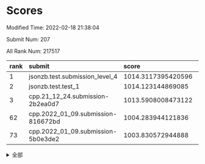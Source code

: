 # Scores

Modified Time: 2022-02-18 21:38:04

Submit Num: 207

All Rank Num: 217517

| rank |               submit               |       score        |       sigma        | pk_num |
| :--- | :--------------------------------- | :----------------- | :----------------- | :----- |
| 1    | jsonzb.test.submission_level_4     | 1014.3117395420596 | 0.8205288305830934 | 4209   |
| 2    | jsonzb.test.test_1                 | 1014.123144869085  | 0.8249227047763946 | 4200   |
| 3    | cpp.21_12_24.submission-2b2ea0d7   | 1013.5908008473122 | 0.8199237288716683 | 4202   |
| 62   | cpp.2022_01_09.submission-816672bd | 1004.283944121836  | 0.7095475403879304 | 4201   |
| 73   | cpp.2022_01_09.submission-5b0e3de2 | 1003.830572944888  | 0.7117788316875926 | 4211   |


<details>
<summary>全部</summary>

| rank |                 submit                 |       score        |       sigma        | pk_num |
| :--- | :------------------------------------- | :----------------- | :----------------- | :----- |
| 1    | jsonzb.test.submission_level_4         | 1014.3117395420596 | 0.8205288305830934 | 4209   |
| 2    | jsonzb.test.test_1                     | 1014.123144869085  | 0.8249227047763946 | 4200   |
| 3    | cpp.21_12_24.submission-2b2ea0d7       | 1013.5908008473122 | 0.8199237288716683 | 4202   |
| 4    | gobigger.level_3.submission_level_3_25 | 1012.0752423314492 | 0.785636678765278  | 4200   |
| 5    | gobigger.level_3.submission_level_3_8  | 1011.8214043177392 | 0.7889270185818367 | 4214   |
| 6    | gobigger.level_3.submission_level_3_7  | 1011.6155013470517 | 0.7767751991947184 | 4197   |
| 7    | gobigger.level_3.submission_level_3_13 | 1011.6028238922561 | 0.7839173571666169 | 4199   |
| 8    | gobigger.level_3.submission_level_3_6  | 1011.2578933817582 | 0.7829527429339862 | 4200   |
| 9    | gobigger.level_3.submission_level_3_28 | 1011.2576598915019 | 0.7908638765735932 | 4202   |
| 10   | gobigger.level_3.submission_level_3_0  | 1010.8517939859032 | 0.7544901632425967 | 4210   |
| 11   | gobigger.level_3.submission_level_3_10 | 1010.8375851655974 | 0.7796539029139066 | 4203   |
| 12   | gobigger.level_3.submission_level_3_11 | 1010.8122749832227 | 0.7657471294132513 | 4199   |
| 13   | gobigger.level_3.submission_level_3_16 | 1010.8001811578912 | 0.7718018806143493 | 4202   |
| 14   | gobigger.level_3.submission_level_3_2  | 1010.740959085284  | 0.7576539129535438 | 4202   |
| 15   | gobigger.level_3.submission_level_3_33 | 1010.666820885784  | 0.7634380596247323 | 4204   |
| 16   | gobigger.level_3.submission_level_3_21 | 1010.648641994129  | 0.7705348529956385 | 4200   |
| 17   | gobigger.level_3.submission_level_3_32 | 1010.6285199379124 | 0.7713766966395497 | 4204   |
| 18   | gobigger.level_3.submission_level_3_38 | 1010.6213331300667 | 0.7918741730816544 | 4202   |
| 19   | gobigger.level_3.submission_level_3_1  | 1010.6124476039583 | 0.7707065005344039 | 4203   |
| 20   | gobigger.level_3.submission_level_3_49 | 1010.5923595577824 | 0.7675306510108106 | 4204   |
| 21   | gobigger.level_3.submission_level_3_20 | 1010.5586746940664 | 0.7599606292741228 | 4200   |
| 22   | gobigger.level_3.submission_level_3_19 | 1010.5069652771498 | 0.76276694733826   | 4203   |
| 23   | gobigger.level_3.submission_level_3_41 | 1010.4896014008343 | 0.7807537059773242 | 4204   |
| 24   | gobigger.level_3.submission_level_3_29 | 1010.4594498787923 | 0.7614671427621211 | 4207   |
| 25   | gobigger.level_3.submission_level_3_34 | 1010.4169477791045 | 0.7595387746973301 | 4205   |
| 26   | gobigger.level_3.submission_level_3_27 | 1010.3721784227106 | 0.770593942538123  | 4199   |
| 27   | gobigger.level_3.submission_level_3_22 | 1010.2947242469617 | 0.7572401912920498 | 4203   |
| 28   | gobigger.level_3.submission_level_3_4  | 1010.2154106895985 | 0.7637656942881129 | 4205   |
| 29   | gobigger.level_3.submission_level_3_43 | 1010.0843674404933 | 0.7579910694138716 | 4204   |
| 30   | gobigger.level_3.submission_level_3_30 | 1010.0769046009675 | 0.7678250499881017 | 4203   |
| 31   | gobigger.level_3.submission_level_3_15 | 1010.0547435738937 | 0.7741234972773272 | 4203   |
| 32   | gobigger.level_3.submission_level_3_47 | 1009.9817401403402 | 0.7700950933911336 | 4208   |
| 33   | gobigger.level_3.submission_level_3_39 | 1009.9380719158705 | 0.7541595975871022 | 4205   |
| 34   | gobigger.level_3.submission_level_3_48 | 1009.8944092582989 | 0.7648131135515631 | 4204   |
| 35   | gobigger.level_3.submission_level_3_37 | 1009.800709670637  | 0.7481236111567191 | 4204   |
| 36   | gobigger.level_3.submission_level_3_26 | 1009.6737152906508 | 0.761832582047605  | 4203   |
| 37   | gobigger.level_3.submission_level_3_36 | 1009.6561782298904 | 0.749779485625865  | 4201   |
| 38   | gobigger.level_3.submission_level_3_24 | 1009.64564379611   | 0.7478161662013089 | 4202   |
| 39   | gobigger.level_3.submission_level_3_5  | 1009.6086993982991 | 0.7518055082713387 | 4201   |
| 40   | gobigger.level_3.submission_level_3_40 | 1009.5679466452102 | 0.7725762403681115 | 4203   |
| 41   | gobigger.level_3.submission_level_3_31 | 1009.548666349149  | 0.7602804815167786 | 4201   |
| 42   | gobigger.level_3.submission_level_3_18 | 1009.52886667702   | 0.745129058202599  | 4205   |
| 43   | gobigger.level_3.submission_level_3_12 | 1009.5218822822387 | 0.7649309006917809 | 4205   |
| 44   | gobigger.level_3.submission_level_3_46 | 1009.5156343907079 | 0.7478827388827396 | 4200   |
| 45   | gobigger.level_3.submission_level_3_14 | 1009.2454120066221 | 0.7644787598503588 | 4198   |
| 46   | gobigger.level_3.submission_level_3_9  | 1009.1064432033382 | 0.7424176867970919 | 4205   |
| 47   | gobigger.level_3.submission_level_3_45 | 1009.1014041048649 | 0.739613847345587  | 4206   |
| 48   | gobigger.level_3.submission_level_3_35 | 1009.0562089321926 | 0.7612875555265972 | 4202   |
| 49   | gobigger.level_3.submission_level_3_42 | 1009.0555542640401 | 0.7419577004820886 | 4200   |
| 50   | gobigger.level_3.submission_level_3_23 | 1008.8853368316105 | 0.7528530492613668 | 4196   |
| 51   | gobigger.level_3.submission_level_3_17 | 1008.7224054729165 | 0.7488647321343839 | 4204   |
| 52   | gobigger.level_3.submission_level_3_3  | 1008.4724168688956 | 0.7416671901184766 | 4203   |
| 53   | gobigger.level_3.submission_level_3_44 | 1008.1043087225781 | 0.7470600976661598 | 4203   |
| 54   | gobigger.level_1.submission_level_1_18 | 1005.129142650113  | 0.7101816271481753 | 4202   |
| 55   | gobigger.level_1.submission_level_1_8  | 1005.0238096091985 | 0.7209278804450903 | 4203   |
| 56   | gobigger.level_1.submission_level_1_12 | 1004.8776984474307 | 0.734367790886982  | 4202   |
| 57   | gobigger.level_1.submission_level_1_43 | 1004.8605821598362 | 0.7205347238947941 | 4202   |
| 58   | gobigger.level_1.submission_level_1_20 | 1004.4780679766346 | 0.7231539618157964 | 4202   |
| 59   | gobigger.level_1.submission_level_1_22 | 1004.426367584075  | 0.7244635760315974 | 4203   |
| 60   | gobigger.level_1.submission_level_1_38 | 1004.374114530616  | 0.7269805898419655 | 4203   |
| 61   | gobigger.level_1.submission_level_1_11 | 1004.370040051132  | 0.7277026572324123 | 4205   |
| 62   | cpp.2022_01_09.submission-816672bd     | 1004.283944121836  | 0.7095475403879304 | 4201   |
| 63   | gobigger.level_1.submission_level_1_29 | 1004.2796003821311 | 0.7120777328091638 | 4202   |
| 64   | gobigger.level_1.submission_level_1_35 | 1004.2150201172591 | 0.7285868271828084 | 4203   |
| 65   | gobigger.level_1.submission_level_1_46 | 1004.133065524552  | 0.7200201357112693 | 4203   |
| 66   | gobigger.level_1.submission_level_1_14 | 1004.1018773125993 | 0.7173921287072198 | 4202   |
| 67   | gobigger.level_1.submission_level_1_27 | 1004.1008310316338 | 0.7287760917591061 | 4198   |
| 68   | gobigger.level_1.submission_level_1_34 | 1004.020912901814  | 0.7005616862211294 | 4204   |
| 69   | gobigger.level_1.submission_level_1_31 | 1004.0130730089688 | 0.7200866455896141 | 4206   |
| 70   | gobigger.level_1.submission_level_1_40 | 1004.0018668538097 | 0.7164475831916525 | 4206   |
| 71   | gobigger.level_1.submission_level_1_6  | 1003.9138711341369 | 0.7180676407523147 | 4205   |
| 72   | gobigger.level_1.submission_level_1_49 | 1003.8613074683968 | 0.7226233452109978 | 4200   |
| 73   | cpp.2022_01_09.submission-5b0e3de2     | 1003.830572944888  | 0.7117788316875926 | 4211   |
| 74   | gobigger.level_1.submission_level_1_32 | 1003.788773192752  | 0.7317752105500395 | 4202   |
| 75   | gobigger.level_1.submission_level_1_3  | 1003.7423125602571 | 0.7094957908805744 | 4200   |
| 76   | gobigger.level_1.submission_level_1_1  | 1003.670832220062  | 0.715464288648048  | 4199   |
| 77   | gobigger.level_1.submission_level_1_7  | 1003.5821121224831 | 0.7217196568576251 | 4209   |
| 78   | gobigger.level_1.submission_level_1_44 | 1003.5418962944024 | 0.7177824596025111 | 4203   |
| 79   | gobigger.level_1.submission_level_1_4  | 1003.4832750606759 | 0.7228361824681854 | 4205   |
| 80   | gobigger.level_1.submission_level_1_16 | 1003.4258041834943 | 0.7118522995678561 | 4205   |
| 81   | gobigger.level_1.submission_level_1_9  | 1003.413498799764  | 0.7181494953884614 | 4201   |
| 82   | gobigger.level_1.submission_level_1_36 | 1003.3865826245412 | 0.7182879714984045 | 4205   |
| 83   | gobigger.level_1.submission_level_1_39 | 1003.3282799864011 | 0.7209089066949403 | 4201   |
| 84   | gobigger.level_1.submission_level_1_30 | 1003.3186265815414 | 0.7116389791002783 | 4209   |
| 85   | gobigger.level_1.submission_level_1_17 | 1003.3015418502958 | 0.7145534745057274 | 4202   |
| 86   | gobigger.level_1.submission_level_1_21 | 1003.2863143900615 | 0.7174454966308406 | 4198   |
| 87   | gobigger.level_1.submission_level_1_10 | 1003.1916745595918 | 0.7218473322689694 | 4205   |
| 88   | gobigger.level_1.submission_level_1_13 | 1003.1851279382897 | 0.7101734679067809 | 4203   |
| 89   | gobigger.level_1.submission_level_1_24 | 1003.1331219013375 | 0.7083791596481929 | 4206   |
| 90   | gobigger.level_1.submission_level_1_23 | 1003.0247528657346 | 0.7053742919632882 | 4210   |
| 91   | gobigger.level_1.submission_level_1_33 | 1002.9139334403559 | 0.7294125206287123 | 4204   |
| 92   | gobigger.level_1.submission_level_1_42 | 1002.8860568066546 | 0.720399390328452  | 4204   |
| 93   | gobigger.level_1.submission_level_1_25 | 1002.7926027761866 | 0.7127959665011202 | 4203   |
| 94   | gobigger.level_1.submission_level_1_0  | 1002.7667886961231 | 0.7179220788241532 | 4200   |
| 95   | gobigger.level_1.submission_level_1_15 | 1002.7254085546833 | 0.7189598036302486 | 4202   |
| 96   | gobigger.level_1.submission_level_1_5  | 1002.7109419827352 | 0.7314542046081414 | 4205   |
| 97   | gobigger.level_1.submission_level_1_26 | 1002.6795188749354 | 0.7059308367403271 | 4201   |
| 98   | gobigger.level_1.submission_level_1_28 | 1002.6190828899346 | 0.709269011420478  | 4207   |
| 99   | gobigger.level_1.submission_level_1_48 | 1002.5685624556189 | 0.7191640031609741 | 4202   |
| 100  | gobigger.level_1.submission_level_1_47 | 1002.5562798875318 | 0.7258550668043762 | 4204   |
| 101  | gobigger.level_1.submission_level_1_37 | 1002.4155304374262 | 0.7215951773825    | 4203   |
| 102  | gobigger.level_1.submission_level_1_2  | 1002.3609194116136 | 0.7156601076729224 | 4196   |
| 103  | gobigger.level_1.submission_level_1_45 | 1001.7888407720012 | 0.7118639760396147 | 4204   |
| 104  | gobigger.level_1.submission_level_1_41 | 1001.7595384476685 | 0.7157080327974219 | 4202   |
| 105  | gobigger.level_1.submission_level_1_19 | 1001.6144568640784 | 0.7059642489201878 | 4204   |
| 106  | gobigger.random.submission_random_30   | 996.9994819514656  | 0.7239417147261282 | 4203   |
| 107  | gobigger.random.submission_random_29   | 996.7198080612094  | 0.7091754524898147 | 4206   |
| 108  | gobigger.random.submission_random_20   | 996.6857910327182  | 0.7085195660278586 | 4200   |
| 109  | gobigger.random.submission_random_9    | 996.6691173832469  | 0.7283677823862276 | 4208   |
| 110  | gobigger.random.submission_random_14   | 996.6418217885378  | 0.7019106522019463 | 4201   |
| 111  | gobigger.random.submission_random_35   | 996.618393501698   | 0.7029012312692016 | 4210   |
| 112  | gobigger.random.submission_random_1    | 996.4806886989845  | 0.720053196771219  | 4204   |
| 113  | gobigger.random.submission_random_0    | 996.4378492033024  | 0.7059791657074727 | 4205   |
| 114  | gobigger.random.submission_random_21   | 996.4180691929264  | 0.7049799701786348 | 4204   |
| 115  | gobigger.random.submission_random_18   | 996.3848795090743  | 0.7051326350008189 | 4206   |
| 116  | gobigger.random.submission_random_48   | 996.3672480866334  | 0.7104467320372576 | 4201   |
| 117  | gobigger.random.submission_random_38   | 996.3567912573628  | 0.7041939283133188 | 4198   |
| 118  | gobigger.random.submission_random_22   | 996.3164513787132  | 0.7090530496511043 | 4202   |
| 119  | gobigger.random.submission_random_32   | 996.2496310568588  | 0.7140515800042231 | 4207   |
| 120  | gobigger.random.submission_random_47   | 996.2241660377566  | 0.7221319876386    | 4202   |
| 121  | gobigger.random.submission_random_2    | 996.1270075361269  | 0.7082107386212187 | 4201   |
| 122  | gobigger.random.submission_random_45   | 996.0790946443602  | 0.720345479273954  | 4206   |
| 123  | gobigger.random.submission_random_40   | 996.0768961979306  | 0.7050004745610667 | 4208   |
| 124  | gobigger.random.submission_random_37   | 996.0590980188736  | 0.7009157669648264 | 4199   |
| 125  | gobigger.random.submission_random_5    | 995.985357092412   | 0.7055743710815455 | 4203   |
| 126  | gobigger.random.submission_random_6    | 995.978248416631   | 0.7056135772847398 | 4204   |
| 127  | gobigger.random.submission_random_4    | 995.9769393638061  | 0.7046480332210779 | 4200   |
| 128  | gobigger.random.submission_random_7    | 995.9686718249565  | 0.7090244311758169 | 4205   |
| 129  | gobigger.random.submission_random_25   | 995.9341128468761  | 0.7139411713485335 | 4205   |
| 130  | gobigger.random.submission_random_26   | 995.8998501082555  | 0.7164881167629575 | 4203   |
| 131  | gobigger.random.submission_random_46   | 995.8894967832475  | 0.7126315138160428 | 4200   |
| 132  | gobigger.random.submission_random_10   | 995.825390098374   | 0.729761904807672  | 4203   |
| 133  | gobigger.random.submission_random_24   | 995.8212048511831  | 0.7185038782108438 | 4202   |
| 134  | gobigger.random.submission_random_16   | 995.7390000058524  | 0.7194881203114608 | 4204   |
| 135  | gobigger.random.submission_random_12   | 995.6327444025497  | 0.7074869513831296 | 4199   |
| 136  | gobigger.random.submission_random_3    | 995.6253968434922  | 0.7158690983340871 | 4204   |
| 137  | gobigger.random.submission_random_17   | 995.5990806215673  | 0.7066677673511327 | 4202   |
| 138  | gobigger.random.submission_random_28   | 995.5742656551137  | 0.6944410980565203 | 4205   |
| 139  | gobigger.random.submission_random_23   | 995.4885281216393  | 0.7128456301909141 | 4206   |
| 140  | gobigger.random.submission_random_42   | 995.3368431428934  | 0.7256762508230241 | 4205   |
| 141  | gobigger.random.submission_random_43   | 995.3087355427472  | 0.7206124824873044 | 4204   |
| 142  | gobigger.random.submission_random_13   | 995.226443646203   | 0.7242303560992779 | 4204   |
| 143  | gobigger.random.submission_random_33   | 995.2057420727191  | 0.7445561894560541 | 4209   |
| 144  | gobigger.random.submission_random_41   | 995.1638415456238  | 0.7161744725854488 | 4210   |
| 145  | gobigger.random.submission_random_8    | 995.0261693645374  | 0.7151505431947038 | 4203   |
| 146  | gobigger.random.submission_random_44   | 994.9866862849076  | 0.7260418784855831 | 4198   |
| 147  | gobigger.random.submission_random_39   | 994.9526895277862  | 0.7225653885870478 | 4206   |
| 148  | gobigger.random.submission_random_15   | 994.879023344385   | 0.7132976309746624 | 4200   |
| 149  | gobigger.random.submission_random_36   | 994.8664000961281  | 0.707039947918701  | 4205   |
| 150  | gobigger.random.submission_random_31   | 994.7972309883015  | 0.7205567770872696 | 4200   |
| 151  | gobigger.random.submission_random_11   | 994.7757532343342  | 0.705340190795681  | 4201   |
| 152  | gobigger.random.submission_random_34   | 994.7024883064425  | 0.7128697901343684 | 4202   |
| 153  | gobigger.random.submission_random_27   | 994.5486359826707  | 0.7166719948719319 | 4206   |
| 154  | gobigger.random.submission_random_19   | 994.4383231664048  | 0.7154057260963602 | 4204   |
| 155  | gobigger.random.submission_random_49   | 994.4191961653388  | 0.7052417551873358 | 4208   |
| 156  | gobigger.level_2.submission_level_2_13 | 993.2487887347719  | 0.7352305920469663 | 4205   |
| 157  | gobigger.level_2.submission_level_2_18 | 993.020984560207   | 0.7341451898166154 | 4202   |
| 158  | gobigger.level_2.submission_level_2_42 | 992.9774003890274  | 0.7480664899434873 | 4207   |
| 159  | gobigger.level_2.submission_level_2_19 | 992.904035589077   | 0.744595409187136  | 4203   |
| 160  | gobigger.level_2.submission_level_2_32 | 992.8812523800559  | 0.7274108341855987 | 4198   |
| 161  | gobigger.level_2.submission_level_2_0  | 992.8801802625796  | 0.7467062756716295 | 4197   |
| 162  | gobigger.level_2.submission_level_2_10 | 992.7432424970142  | 0.7569728003260521 | 4202   |
| 163  | gobigger.level_2.submission_level_2_12 | 992.6966889257901  | 0.7329013971668418 | 4203   |
| 164  | gobigger.level_2.submission_level_2_6  | 992.5961531765906  | 0.7474800830346437 | 4203   |
| 165  | gobigger.level_2.submission_level_2_33 | 992.5899738080288  | 0.7349352223376581 | 4203   |
| 166  | gobigger.level_2.submission_level_2_21 | 992.5550521436035  | 0.72953667790251   | 4202   |
| 167  | gobigger.level_2.submission_level_2_23 | 992.5449419554527  | 0.7419152929885883 | 4211   |
| 168  | gobigger.level_2.submission_level_2_29 | 992.5288986924165  | 0.7413808370138845 | 4202   |
| 169  | gobigger.level_2.submission_level_2_1  | 992.5210890048284  | 0.7382550575991931 | 4204   |
| 170  | gobigger.level_2.submission_level_2_40 | 992.5163110049881  | 0.7333256175908904 | 4206   |
| 171  | gobigger.level_2.submission_level_2_38 | 992.4325660596388  | 0.7315153822511155 | 4203   |
| 172  | gobigger.level_2.submission_level_2_11 | 992.3228626951859  | 0.7611774980297187 | 4204   |
| 173  | gobigger.level_2.submission_level_2_17 | 992.2905464626231  | 0.7374502297960815 | 4208   |
| 174  | gobigger.level_2.submission_level_2_28 | 992.1176988540681  | 0.7599905857976718 | 4198   |
| 175  | gobigger.level_2.submission_level_2_8  | 992.1028694999154  | 0.7350931351438575 | 4203   |
| 176  | gobigger.level_2.submission_level_2_41 | 992.1021946013334  | 0.7606982153025781 | 4199   |
| 177  | gobigger.level_2.submission_level_2_14 | 992.0945458653119  | 0.7274344076650843 | 4204   |
| 178  | gobigger.level_2.submission_level_2_48 | 992.0750793096566  | 0.747540081398662  | 4202   |
| 179  | gobigger.level_2.submission_level_2_2  | 992.0624628808832  | 0.7444213952868489 | 4202   |
| 180  | gobigger.level_2.submission_level_2_25 | 992.0485464617296  | 0.7362880072663829 | 4205   |
| 181  | gobigger.level_2.submission_level_2_39 | 991.9897016634474  | 0.7555114781419179 | 4202   |
| 182  | gobigger.level_2.submission_level_2_31 | 991.9355167183315  | 0.7437878979705081 | 4200   |
| 183  | gobigger.level_2.submission_level_2_3  | 991.9094688854544  | 0.7338948534183213 | 4204   |
| 184  | gobigger.level_2.submission_level_2_30 | 991.838833405728   | 0.74679758705974   | 4206   |
| 185  | gobigger.level_2.submission_level_2_49 | 991.7436662347496  | 0.7452447807262529 | 4204   |
| 186  | gobigger.level_2.submission_level_2_15 | 991.696384426198   | 0.7529427738396044 | 4205   |
| 187  | gobigger.level_2.submission_level_2_4  | 991.6294403610327  | 0.7502896103854093 | 4202   |
| 188  | gobigger.level_2.submission_level_2_43 | 991.6237968546704  | 0.7455772272894332 | 4202   |
| 189  | gobigger.level_2.submission_level_2_22 | 991.6162222108916  | 0.762659244129193  | 4206   |
| 190  | gobigger.level_2.submission_level_2_7  | 991.5396346367371  | 0.7413394499068459 | 4199   |
| 191  | gobigger.level_2.submission_level_2_46 | 991.5049962493097  | 0.7680921480255742 | 4208   |
| 192  | gobigger.level_2.submission_level_2_9  | 991.5012315529341  | 0.7513401691400381 | 4206   |
| 193  | gobigger.level_2.submission_level_2_47 | 991.3712535766226  | 0.756214870251774  | 4204   |
| 194  | gobigger.level_2.submission_level_2_35 | 991.289084327853   | 0.7502791084263541 | 4203   |
| 195  | gobigger.level_2.submission_level_2_26 | 991.2223464476999  | 0.7390003261963709 | 4207   |
| 196  | gobigger.level_2.submission_level_2_20 | 991.1079959652723  | 0.7482133039966954 | 4199   |
| 197  | gobigger.level_2.submission_level_2_24 | 991.0293105458678  | 0.7466564696748968 | 4206   |
| 198  | gobigger.level_2.submission_level_2_44 | 991.0009025792372  | 0.7607338280232073 | 4202   |
| 199  | gobigger.level_2.submission_level_2_37 | 990.9352211564408  | 0.7373608288437    | 4201   |
| 200  | gobigger.level_2.submission_level_2_45 | 990.9046148386169  | 0.7454192150106717 | 4205   |
| 201  | gobigger.level_2.submission_level_2_27 | 990.7224047435528  | 0.7493966368921171 | 4202   |
| 202  | gobigger.level_2.submission_level_2_5  | 990.6668680020701  | 0.7562626612923897 | 4206   |
| 203  | gobigger.level_2.submission_level_2_16 | 990.6313932447538  | 0.7483366516496239 | 4200   |
| 204  | gobigger.level_2.submission_level_2_36 | 990.5512589556963  | 0.776190234820318  | 4204   |
| 205  | gobigger.level_2.submission_level_2_34 | 990.2838148464505  | 0.7750009835999465 | 4199   |
| 206  | gobigger.none.submission_none_1        | 977.466372422854   | 1.2691586913255932 | 4208   |
| 207  | gobigger.none.submission_none_0        | 977.1636273779205  | 1.412734943208517  | 4206   |

</details>